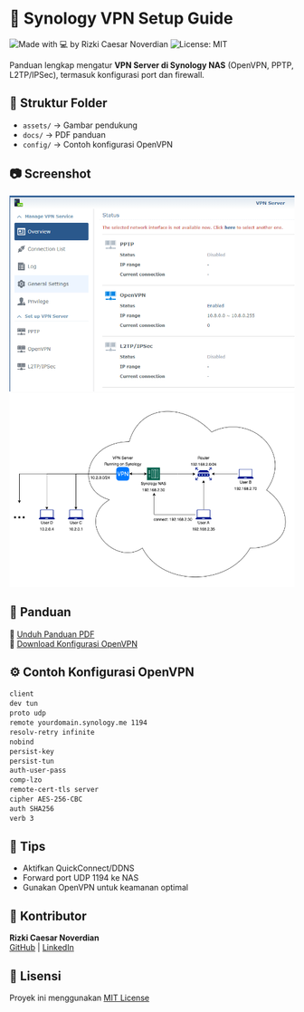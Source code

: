 # 🔐 Synology VPN Setup Guide
![Made with 💻 by Rizki Caesar Noverdian](https://img.shields.io/badge/Made%20by-Rizki%20Caesar%20Noverdian-blue)
![License: MIT](https://img.shields.io/badge/License-MIT-yellow.svg)

Panduan lengkap mengatur **VPN Server di Synology NAS** (OpenVPN, PPTP, L2TP/IPSec), termasuk konfigurasi port dan firewall.

## 📂 Struktur Folder
- `assets/` → Gambar pendukung
- `docs/` → PDF panduan
- `config/` → Contoh konfigurasi OpenVPN

## 📷 Screenshot
![VPN Settings di Synology](assets/vpnsynology.png)
![Topologi Jaringan VPN](assets/Topologisynology.png)

## 📄 Panduan
📄 [Unduh Panduan PDF](docs/panduan-setup-vpn-synology.pdf)  
🔐 [Download Konfigurasi OpenVPN](config/synology-vpn-client.ovpn)

## ⚙️ Contoh Konfigurasi OpenVPN

```bash
client
dev tun
proto udp
remote yourdomain.synology.me 1194
resolv-retry infinite
nobind
persist-key
persist-tun
auth-user-pass
comp-lzo
remote-cert-tls server
cipher AES-256-CBC
auth SHA256
verb 3
```

## 🧠 Tips
- Aktifkan QuickConnect/DDNS
- Forward port UDP 1194 ke NAS
- Gunakan OpenVPN untuk keamanan optimal

## 👤 Kontributor
**Rizki Caesar Noverdian**  
[GitHub](https://github.com/caesarnoverdian) | [LinkedIn](https://linkedin.com/in/rizki-caesar-noverdian-5296b9a4)

## 📜 Lisensi
Proyek ini menggunakan [MIT License](LICENSE)
